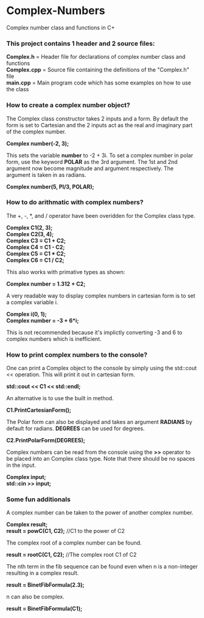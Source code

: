 # Complex-Numbers
Complex number class and functions in C+

### This project contains 1 header and 2 source files:
**Complex.h** = Header file for declarations of complex number class and functions\
**Complex.cpp** = Source file containing the definitions of the "Complex.h" file\
**main.cpp** = Main program code which has some examples on how to use the class

### How to create a complex number object?
The Complex class constructor takes 2 inputs and a form. By default the form is set to Cartesian and the 2 inputs act as the real and imaginary part of the complex number.

**Complex number(-2, 3);**

This sets the variable **number** to -2 + 3i. To set a complex number in polar form, use the keyword **POLAR** as the 3rd argument. The 1st and 2nd argument now become magnitude and argument respectively. The argument is taken in as radians.

**Complex number(5, PI/3, POLAR);**

### How to do arithmatic with complex numbers?
The +, -, *, and / operator have been overidden for the Complex class type.

**Complex C1(2, 3);\
  Complex C2(3, 4);\
  Complex C3 = C1 + C2;\
  Complex C4 = C1 - C2;\
  Complex C5 = C1 * C2;\
  Complex C6 = C1 / C2;**

This also works with primative types as shown:

**Complex number = 1.312 + C2;**

A very readable way to display complex numbers in cartesian form is to set a complex variable i.

**Complex i(0, 1);\
  Complex number = -3 + 6*i;**
  
This is not recommended because it's implictly converting -3 and 6 to complex numbers which is inefficient.
  
### How to print complex numbers to the console?
One can print a Complex object to the console by simply using the std::cout << operation. This will print it out in cartesian form.

**std::cout << C1 << std::endl;**

An alternative is to use the built in method.

**C1.PrintCartesianForm();**

The Polar form can also be displayed and takes an argument **RADIANS** by default for radians. **DEGREES** can be used for degrees.

**C2.PrintPolarForm(DEGREES);**

Complex numbers can be read from the console using the **>>** operator to be placed into an Complex class type. Note that there should be no spaces in the input.

**Complex input;\
std::cin >> input;**

### Some fun additionals
A complex number can be taken to the power of another complex number.

**Complex result;\
  result = powC(C1, C2);** //C1 to the power of C2

The complex root of a complex number can be found.

**result = rootC(C1, C2);** //The complex root C1 of C2
	
The nth term in the fib sequence can be found even when n is a non-integer resulting in a complex result.

**result = BinetFibFormula(2.3);**

n can also be complex.

**result = BinetFibFormula(C1);**
